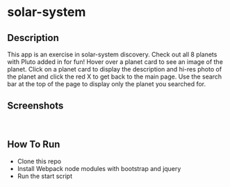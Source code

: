 # solar-system

## Description
 This app is an exercise in solar-system discovery. Check out all 8 planets with Pluto added in for fun! Hover over a planet card to see an image of the planet. Click on a planet card to display the description and hi-res photo of the planet and click the red X to get back to the main page. Use the search bar at the top of the page to display only the planet you searched for.

## Screenshots
![]()
![]()
![]()

## How To Run
* Clone this repo
* Install Webpack node modules with bootstrap and jquery
* Run the start script